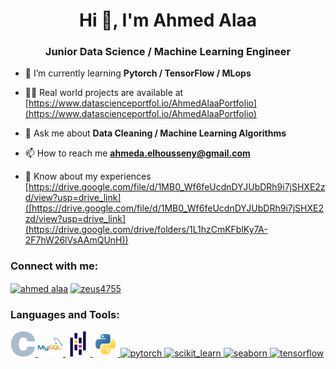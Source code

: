 <h1 align="center">Hi 👋, I'm Ahmed Alaa</h1>
<h3 align="center">Junior Data Science / Machine Learning Engineer</h3>

- 🌱 I’m currently learning **Pytorch / TensorFlow / MLops**

- 👨‍💻 Real world projects are available at [https://www.datascienceportfol.io/AhmedAlaaPortfolio](https://www.datascienceportfol.io/AhmedAlaaPortfolio)

- 💬 Ask me about **Data Cleaning / Machine Learning Algorithms**

- 📫 How to reach me **ahmeda.elhousseny@gmail.com**

- 📄 Know about my experiences [https://drive.google.com/file/d/1MB0_Wf6feUcdnDYJUbDRh9i7jSHXE2zd/view?usp=drive_link]([https://drive.google.com/file/d/1MB0_Wf6feUcdnDYJUbDRh9i7jSHXE2zd/view?usp=drive_link](https://drive.google.com/drive/folders/1L1hzCmKFblKy7A-2F7hW26lVsAAmQUnH))

<h3 align="left">Connect with me:</h3>
<p align="left">
<a href="https://linkedin.com/in/ahmed alaa" target="blank"><img align="center" src="https://raw.githubusercontent.com/rahuldkjain/github-profile-readme-generator/master/src/images/icons/Social/linked-in-alt.svg" alt="ahmed alaa" height="30" width="40" /></a>
<a href="https://kaggle.com/zeus4755" target="blank"><img align="center" src="https://raw.githubusercontent.com/rahuldkjain/github-profile-readme-generator/master/src/images/icons/Social/kaggle.svg" alt="zeus4755" height="30" width="40" /></a>
</p>

<h3 align="left">Languages and Tools:</h3>
<p align="left"> <a href="https://www.cprogramming.com/" target="_blank" rel="noreferrer"> <img src="https://raw.githubusercontent.com/devicons/devicon/master/icons/c/c-original.svg" alt="c" width="40" height="40"/> </a> <a href="https://www.mysql.com/" target="_blank" rel="noreferrer"> <img src="https://raw.githubusercontent.com/devicons/devicon/master/icons/mysql/mysql-original-wordmark.svg" alt="mysql" width="40" height="40"/> </a> <a href="https://pandas.pydata.org/" target="_blank" rel="noreferrer"> <img src="https://raw.githubusercontent.com/devicons/devicon/2ae2a900d2f041da66e950e4d48052658d850630/icons/pandas/pandas-original.svg" alt="pandas" width="40" height="40"/> </a> <a href="https://www.python.org" target="_blank" rel="noreferrer"> <img src="https://raw.githubusercontent.com/devicons/devicon/master/icons/python/python-original.svg" alt="python" width="40" height="40"/> </a> <a href="https://pytorch.org/" target="_blank" rel="noreferrer"> <img src="https://www.vectorlogo.zone/logos/pytorch/pytorch-icon.svg" alt="pytorch" width="40" height="40"/> </a> <a href="https://scikit-learn.org/" target="_blank" rel="noreferrer"> <img src="https://upload.wikimedia.org/wikipedia/commons/0/05/Scikit_learn_logo_small.svg" alt="scikit_learn" width="40" height="40"/> </a> <a href="https://seaborn.pydata.org/" target="_blank" rel="noreferrer"> <img src="https://seaborn.pydata.org/_images/logo-mark-lightbg.svg" alt="seaborn" width="40" height="40"/> </a> <a href="https://www.tensorflow.org" target="_blank" rel="noreferrer"> <img src="https://www.vectorlogo.zone/logos/tensorflow/tensorflow-icon.svg" alt="tensorflow" width="40" height="40"/> </a> </p>
